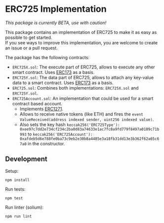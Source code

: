  # ERC725 Implementation

*This package is currently BETA, use with caution!*

This package contains an implementation of ERC725 to make it as easy as possible to get started.\
If you see ways to improve this implementation, you are welcome to create an issue or a pull request.

The package has the following contracts:

- `ERC725X.sol`: The execute part of ERC725, allows to execute any other smart contract. Uses [ERC173](https://eips.ethereum.org/EIPS/eip-173) as a basis.
- `ERC725Y.sol`: The data part of ERC725, allows to attach any key-value data to a smart contract. Uses [ERC173](https://eips.ethereum.org/EIPS/eip-173) as a basis.
- `ERC725.sol`: Combines both implementations:  `ERC725X.sol` and `ERC725Y.sol`.
- `ERC725Account.sol`: An implementation that could be used for a smart contract based account.
    - Implements [ERC1271](https://github.com/ethereum/EIPs/blob/master/EIPS/eip-1271.md).
    - Allows to receive native tokens (like ETH) and fires the `event ValueReceived(address indexed sender, uint256 indexed value)`.
    - Also sets the key hash `keccak256('ERC725Type'): 0xee97c7dd2e734cf234c2ba0d83a74633e1ac7fc8a9fd779f8497a0109c71b993` to `keccak256('ERC725Account'): 0xafdeb5d6e788fe0ba73c9eb2e30b8a4485e3a18fb31dd13e3b362f62a65c67a0` in the constructor.

## Development

Setup:

`npm install`

Run tests:

`npm test`

Run linter (solium):

`npm run lint`
